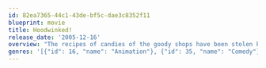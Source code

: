 ```yaml
---
id: 82ea7365-44c1-43de-bf5c-dae3c8352f11
blueprint: movie
title: Hoodwinked!
release_date: '2005-12-16'
overview: "The recipes of candies of the goody shops have been stolen by the Goody Bandit, and many animals are out of business. While the police are chasing the criminal, there is a mess at Granny's house evolving Little Red Hiding Hood, The Wolf, The Woodsman and Granny, disturbing the peace in the forest and they are all arrested by the impatient Chief Grizzly."
genres: '[{"id": 16, "name": "Animation"}, {"id": 35, "name": "Comedy"}, {"id": 10751, "name": "Family"}]'
---
```


